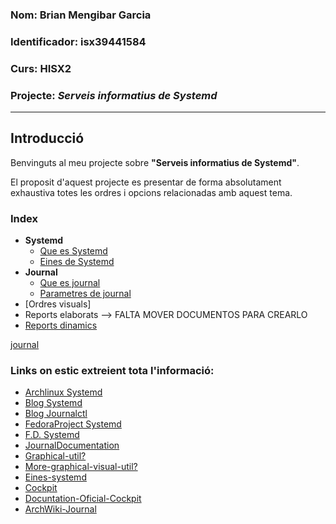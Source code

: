 ### Nom: Brian Mengibar Garcia

### Identificador: isx39441584

### Curs: HISX2

### Projecte: _Serveis informatius de Systemd_
---------------------------------------------------

## Introducció

Benvinguts al meu projecte sobre **"Serveis informatius de Systemd"**.

El proposit d'aquest projecte es presentar de forma absolutament exhaustiva 
totes les ordres i opcions relacionadas amb aquest tema.

### Index

* **Systemd**
  * [Que es Systemd]
  * [Eines de Systemd]
* **Journal**
  * [Que es journal]
  * [Parametres de journal]
* [Ordres visuals]
* Reports elaborats --> FALTA MOVER DOCUMENTOS PARA CREARLO
* [Reports dinamics]


[journal](https://github.com/brianmengibar/projecte-final/blob/master/notes_journal.md#que-es-journal)

### Links on estic extreient tota l'informació:

* [Archlinux Systemd][archlinux]
* [Blog Systemd][blogsystemd]
* [Blog Journalctl][blogjournal]
* [FedoraProject Systemd][fedoraproject]
* [F.D. Systemd][DocumentationSystemd]
* [JournalDocumentation]
* [Graphical-util?]
* [More-graphical-visual-util?]
* [Eines-systemd]
* [Cockpit]
* [Docuntation-Oficial-Cockpit]
* [ArchWiki-Journal]

[archlinux]: https://wiki.archlinux.org/index.php/systemd_(Espa%C3%B1ol)#Uso_b.C3.A1sico_de_systemctl
[blogsystemd]: http://www.rafaelrojas.net/2012/08/24/entendiendo-a-systemd/
[blogjournal]: https://juncotic.com/journalctl-comandos-interesantes/
[fedoraproject]: https://fedoraproject.org/wiki/Systemd
[DocumentationSystemd]: https://docs.fedoraproject.org/en-US/Fedora/24/html/System_Administrators_Guide/ch-Services_and_Daemons.html
[JournalDocumentation]: https://docs.fedoraproject.org/en-US/Fedora/24/html/System_Administrators_Guide/s1-Using_the_Journal.html
[Graphical-util?]: https://docs.fedoraproject.org/en-US/Fedora/24/html/System_Administrators_Guide/s1-managing_log_files_in_a_graphical_environment.html
[More-graphical-visual-util?]: http://www.estrellateyarde.org/logs-en-linux
[Eines-systemd]: https://diversidadyunpocodetodo.blogspot.com.es/2016/07/systemd-analyze-kcm-systemadm-systemctl.html
[Cockpit]: https://www.liquidweb.com/kb/how-to-use-cockpit-in-fedora-23/
[Docuntation-Oficial-Cockpit]: http://cockpit-project.org/guide/latest/
[ArchWiki-Journal]: https://wiki.archlinux.org/index.php/Systemd#Journal

[Que es Systemd]:https://github.com/brianmengibar/projecte-final/blob/master/notes_systemd.md#que-%C3%A9s-systemd
[Eines de Systemd]: https://github.com/brianmengibar/projecte-final/blob/master/notes_eines_systemd.md#systemd-analyze
[Que es journal]: https://github.com/brianmengibar/projecte-final/blob/master/notes_journal.md#que-es-journal
[Parametres de journal]: https://github.com/brianmengibar/projecte-final/blob/master/notes_journal.md#parametres-de-journalctl
[Reports dinamics]: https://github.com/brianmengibar/projecte-final/blob/master/notes_report_elaborat_or_dinamic.md#cockpit
